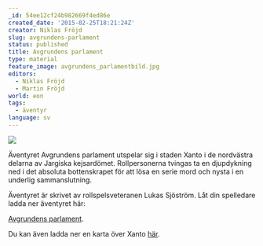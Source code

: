 ```yaml
---
_id: 54ee12cf24b982669f4ed86e
created_date: '2015-02-25T18:21:24Z'
creator: Niklas Fröjd
slug: avgrundens-parlament
status: published
title: Avgrundens parlament
type: material
feature_image: avgrundens_parlamentbild.jpg
editors:
  - Niklas Fröjd
  - Martin Fröjd
world: eon
tags:
  - äventyr
language: sv
---
```

![](https://helmgast.se/asset/image/avgrundens-parlamentbild.jpg)

Äventyret Avgrundens parlament utspelar sig i staden Xanto i de nordvästra delarna av Jargiska kejsardömet. Rollpersonerna tvingas ta en djupdykning ned i det absoluta bottenskrapet för att lösa en serie mord och nysta i en underlig sammanslutning.

Äventyret är skrivet av rollspelsveteranen Lukas Sjöström. Låt din spelledare ladda ner äventyret här:

[Avgrundens parlament](https://helmgast.se/asset/download/avgrundens-parlament.pdf).

Du kan även ladda ner en karta över Xanto [här](https://helmgast.se/helmgast/xantokarta/).
